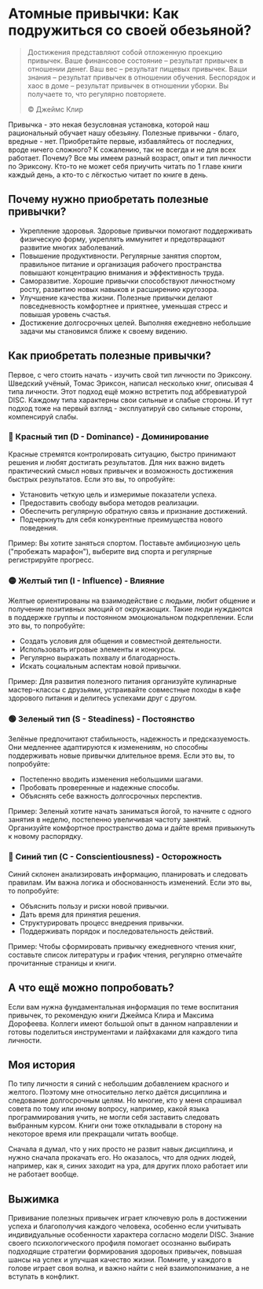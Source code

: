 # Атомные привычки: Как подружиться со своей обезьяной?

> Достижения представляют собой отложенную проекцию привычек. Ваше финансовое состояние – результат привычек в отношении денег. Ваш вес – результат пищевых привычек. Ваши знания – результат привычек в отношении обучения. Беспорядок и хаос в доме – результат привычек в отношении уборки. Вы получаете то, что регулярно повторяете.
>
> ©️ Джеймс Клир

Привычка - это некая безусловная установка, которой наш рациональный обучает нашу обезьяну. Полезные привычки - благо, вредные - нет. Приобретайте первые, избавляйтесь от последних, вроде ничего сложного? К сожалению, так не всегда и не для всех работает. Почему? Все мы имеем разный возраст, опыт и тип личности по Эриксону. Кто-то не может себя приучить читать по 1 главе книги каждый день, а кто-то с лёгкостью читает по книге в день.

## Почему нужно приобретать полезные привычки?

- Укрепление здоровья. Здоровые привычки помогают поддерживать физическую форму, укреплять иммунитет и предотвращают развитие многих заболеваний.
- Повышение продуктивности. Регулярные занятия спортом, правильное питание и организация рабочего пространства повышают концентрацию внимания и эффективность труда.
- Саморазвитие. Хорошие привычки способствуют личностному росту, развитию новых навыков и расширению кругозора.
- Улучшение качества жизни. Полезные привычки делают повседневность комфортнее и приятнее, уменьшая стресс и повышая уровень счастья.
- Достижение долгосрочных целей. Выполняя ежедневно небольшие задачи мы становимся ближе к своему видению.

## Как приобретать полезные привычки?

Первое, с чего стоить начать - изучить свой тип личности по Эриксону. Шведский учёный, Томас Эриксон, написал несколько книг, описывая 4 типа личности. Этот подход ещё можно встретить под аббревиатурой DISC. Каждому типа характерны свои сильные и слабые стороны. И тут подход тоже на первый взгляд - эксплуатируй сво сильные стороны, компенсируй слабы.

### 🔴 Красный тип (D - Dominance) - Доминирование

Красные стремятся контролировать ситуацию, быстро принимают решения и любят достигать результатов. Для них важно видеть практический смысл новых привычек и возможность достижения быстрых результатов. Если это вы, то опробуйте:

- Установить четкую цель и измеримые показатели успеха.
- Предоставить свободу выбора методов реализации.
- Обеспечить регулярную обратную связь и признание достижений.
- Подчеркнуть для себя конкурентные преимущества нового поведения.

Пример: Вы хотите заняться спортом. Поставьте амбициозную цель ("пробежать марафон"), выберите вид спорта и регулярные регистрируйте прогресс.

### 🟡 Желтый тип (I - Influence) - Влияние

Желтые ориентированы на взаимодействие с людьми, любит общение и получение позитивных эмоций от окружающих. Такие люди нуждаются в поддержке группы и постоянном эмоциональном подкреплении. Если это вы, то попробуйте:

- Создать условия для общения и совместной деятельности.
- Использовать игровые элементы и конкурсы.
- Регулярно выражать похвалу и благодарность.
- Искать социальным аспектам новой привычки.

Пример: Для развития полезного питания организуйте кулинарные мастер-классы с друзьями, устраивайте совместные походы в кафе здорового питания и делитесь успехами друг с другом.


### 🟢 Зеленый тип (S - Steadiness) - Постоянство

Зелёные предпочитают стабильность, надежность и предсказуемость. Они медленнее адаптируются к изменениям, но способны поддерживать новые привычки длительное время. Если это вы, то попробуйте:

- Постепенно вводить изменения небольшими шагами.
- Пробовать проверенные и надежные способы.
- Объяснять себе важность долгосрочных перспектив.

Пример: Зеленый хотите начать заниматься йогой, то начните с одного занятия в неделю, постепенно увеличивая частоту занятий. Организуйте комфортное пространство дома и дайте время привыкнуть к новому распорядку.

### 🔵 Синий тип (C - Conscientiousness) - Осторожность

Синий склонен анализировать информацию, планировать и следовать правилам. Им важна логика и обоснованность изменений. Если это вы, то попробуйте:

- Объяснить пользу и риски новой привычки.
- Дать время для принятия решения.
- Структурировать процесс внедрения привычки.
- Поддерживать порядок и последовательность действий.

Пример: Чтобы сформировать привычку ежедневного чтения книг, составьте список литературы и график чтения, регулярно отмечайте прочитанные страницы и книги.

## А что ещё можно попробовать?

Если вам нужна фундаментальная информация по теме воспитания привычек, то рекомендую книги Джеймса Клира и Максима Дорофеева. Коллеги имеют большой опыт в данном направлении и готовы поделиться инструментами и лайфхаками для каждого типа личности.

## Моя история

По типу личности я синий с небольшим добавлением красного и желтого. Поэтому мне относительно легко даётся дисциплина и следование долгосрочным целям. Но многие, кто у меня спрашивал совета по тому или иному вопросу, например, какой языка программирования учить, не могли себя заставить следовать выбранным курсом. Книги они тоже откладывали в сторону на некоторое время или прекращали читать вообще.

Сначала я думал, что у них просто не развит навык дисциплина, и нужно сначала прокачать его. Но оказалось, что для одних людей, например, как я, синих заходит на ура, для других плохо работает или не работает вообще.

## Выжимка

Прививание полезных привычек играет ключевую роль в достижении успеха и благополучия каждого человека, особенно если учитывать индивидуальные особенности характера согласно модели DISC. Знание своего психологического профиля помогает осознанно выбирать подходящие стратегии формирования здоровых привычек, повышая шансы на успех и улучшая качество жизни. Помните, у каждого в голове играет своя волна, и важно найти с ней взаимопонимание, а не вступать в конфликт.
